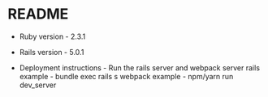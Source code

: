 # README

* Ruby version - 2.3.1

* Rails version - 5.0.1

* Deployment instructions - Run the rails server and webpack server
    rails example - bundle exec rails s
    webpack example - npm/yarn run dev_server
